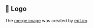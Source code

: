 ## 🧙 Logo

The <a href="https://www.flaticon.com/free-icon/merge_6577287" title="merge">merge image</a> was created by <a href="https://www.flaticon.com/authors/edtim" title="merge icons">edt.im</a>.

<!--

**Here are some ideas to get you started:**

🙋‍♀️ A short introduction - what is your organization all about?
🌈 Contribution guidelines - how can the community get involved?
👩‍💻 Useful resources - where can the community find your docs? Is there anything else the community should know?
🍿 Fun facts - what does your team eat for breakfast?
🧙 Remember, you can do mighty things with the power of [Markdown](https://docs.github.com/github/writing-on-github/getting-started-with-writing-and-formatting-on-github/basic-writing-and-formatting-syntax)
-->
